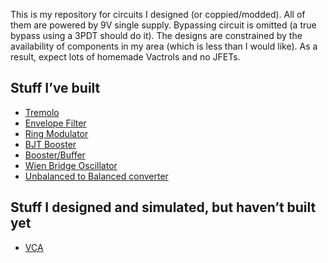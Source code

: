 This is my repository for circuits I designed (or coppied/modded). All of
them are powered by 9V single supply. Bypassing circuit is omitted (a
true bypass using a 3PDT should do it). The designs are constrained by
the availability of components in my area (which is less than I would
like). As a result, expect lots of homemade Vactrols and no JFETs.

## Stuff I’ve built

  - [Tremolo](./content/tremolo.html)
  - [Envelope Filter](./content/envelope.html)
  - [Ring Modulator](./content/ring_mod.html)
  - [BJT Booster](./content/bjt_booster.html)
  - [Booster/Buffer](./content/booster_buffer.html)
  - [Wien Bridge Oscillator](./content/wien.html)
  - [Unbalanced to Balanced converter](./content/unbal_to_bal.html)

## Stuff I designed and simulated, but haven’t built yet

  - [VCA](./content/vca.html)
